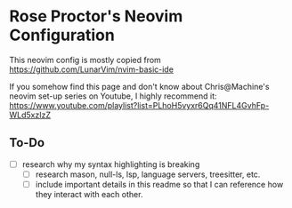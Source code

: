 # Rose Proctor's Neovim Configuration

This neovim config is mostly copied from https://github.com/LunarVim/nvim-basic-ide

If you somehow find this page and don't know about Chris@Machine's neovim set-up
series on Youtube, I highly recommend it: https://www.youtube.com/playlist?list=PLhoH5vyxr6Qq41NFL4GvhFp-WLd5xzIzZ

## To-Do
- [ ] research why my syntax highlighting is breaking
    - [ ] research mason, null-ls, lsp, language servers, treesitter, etc.
    - [ ] include important details in this readme so that I can reference how
          they interact with each other.
